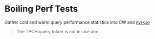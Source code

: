 # Boiling Perf Tests

Gather cold and warm query performance statistics into CW and [nyrk.io]([https://www.nyrk.io/](https://nyrkio.com/public/https%3A%2F%2Fgithub.com%2Fboilingdata%2Fboilingdata-perf-tests/main))

> The TPCH query folder is not in-use atm.
